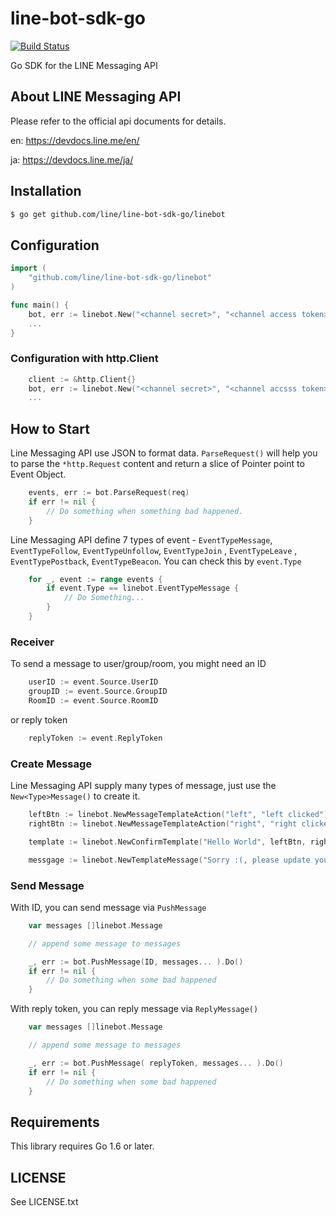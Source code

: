 # line-bot-sdk-go

[![Build Status](https://travis-ci.org/line/line-bot-sdk-go.svg?branch=master)](https://travis-ci.org/line/line-bot-sdk-go)

Go SDK for the LINE Messaging API


## About LINE Messaging API

Please refer to the official api documents for details.

en:  https://devdocs.line.me/en/

ja:  https://devdocs.line.me/ja/


## Installation ##

```sh
$ go get github.com/line/line-bot-sdk-go/linebot
```

## Configuration ##

```go
import (
	"github.com/line/line-bot-sdk-go/linebot"
)

func main() {
	bot, err := linebot.New("<channel secret>", "<channel access token>")
	...
}

```

### Configuration with http.Client ###

```go
	client := &http.Client{}
	bot, err := linebot.New("<channel secret>", "<channel accsss token>", linebot.WithHTTPClient(client))
	...
```

## How to Start ##

Line Messaging API use JSON to format data.
```ParseRequest()``` will help you to parse the ```*http.Request``` content and return a slice of Pointer point to Event Object.

```go
	events, err := bot.ParseRequest(req)
	if err != nil {
		// Do something when something bad happened.
	}
```

Line Messaging API define 7 types of event - ```EventTypeMessage```, ```EventTypeFollow```, ```EventTypeUnfollow```, ```EventTypeJoin``` , ```EventTypeLeave``` , ```EventTypePostback```, ```EventTypeBeacon```. You can check this by  ```event.Type```

```go
	for _, event := range events {
		if event.Type == linebot.EventTypeMessage {
			// Do Something...
		}
	}
```

### Receiver ###

To send a message to user/group/room, you might need an ID

```go
	userID := event.Source.UserID
	groupID := event.Source.GroupID
	RoomID := event.Source.RoomID
```

or reply token

```go
	replyToken := event.ReplyToken
```

### Create Message ###

Line Messaging API supply many types of message, just use the ```New<Type>Message()``` to create it.

```go
	leftBtn := linebot.NewMessageTemplateAction("left", "left clicked")
	rightBtn := linebot.NewMessageTemplateAction("right", "right clicked")

	template := linebot.NewConfirmTemplate("Hello World", leftBtn, rightBtn)

	messgage := linebot.NewTemplateMessage("Sorry :(, please update your app.", template)
```
### Send Message ###

With ID, you can send message via ```PushMessage```

```go
	var messages []linebot.Message

	// append some message to messages

	_, err := bot.PushMessage(ID, messages... ).Do()
	if err != nil {
		// Do something when some bad happened
	}
```

With reply token, you can reply message via ```ReplyMessage()```

```go
	var messages []linebot.Message

	// append some message to messages

	_, err := bot.PushMessage( replyToken, messages... ).Do()
	if err != nil {
		// Do something when some bad happened
	}
```

## Requirements

This library requires Go 1.6 or later.

## LICENSE

See LICENSE.txt
